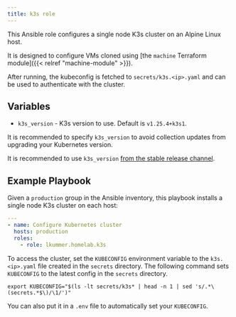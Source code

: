 ```yaml
---
title: k3s role
---
```


This Ansible role configures a single node K3s cluster on an Alpine Linux host.

It is designed to configure VMs cloned using [the `machine` Terraform module]({{< relref "machine-module" >}}).

After running, the kubeconfig is fetched to `secrets/k3s.<ip>.yaml` and can be used to authenticate with the cluster.

## Variables

* `k3s_version` - K3s version to use. Default is `v1.25.4+k3s1`.

It is recommended to specify `k3s_version` to avoid collection updates from upgrading your Kubernetes version.

It is recommended to use `k3s_version` [from the stable release channel](https://update.k3s.io/v1-release/channels).

## Example Playbook

Given a `production` group in the Ansible inventory, this playbook installs a single node K3s cluster on each host:

```yaml
---
- name: Configure Kubernetes cluster
  hosts: production
  roles:
    - role: lkummer.homelab.k3s
```

To access the cluster, set the `KUBECONFIG` environment variable to the `k3s.<ip>.yaml` file created in the `secrets` directory.
The following command sets `KUBECONFIG` to the latest config in the `secrets` directory.

```
export KUBECONFIG="$(ls -lt secrets/k3s* | head -n 1 | sed 's/.*\(secrets.*$\)/\1/')"
```

You can also put it in a `.env` file to automatically set your `KUBECONFIG`.
